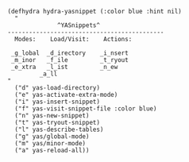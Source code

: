     (defhydra hydra-yasnippet (:color blue :hint nil)
      "
                  ^YASnippets^
    --------------------------------------------
      Modes:    Load/Visit:    Actions:
    
     _g_lobal  _d_irectory    _i_nsert
     _m_inor   _f_ile         _t_ryout
     _e_xtra   _l_ist         _n_ew
             _a_ll
    "
      ("d" yas-load-directory)
      ("e" yas-activate-extra-mode)
      ("i" yas-insert-snippet)
      ("f" yas-visit-snippet-file :color blue)
      ("n" yas-new-snippet)
      ("t" yas-tryout-snippet)
      ("l" yas-describe-tables)
      ("g" yas/global-mode)
      ("m" yas/minor-mode)
      ("a" yas-reload-all))

